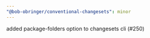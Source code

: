 ```yaml
---
"@bob-obringer/conventional-changesets": minor
---
```


added package-folders option to changesets cli (#250)
